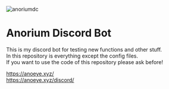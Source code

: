 ![anoriumdc](https://github.com/anoeye/Anorium/assets/81266700/ae00596f-9bd5-42f4-886e-f6e7a0796e37)
# Anorium Discord Bot

This is my discord bot for testing new functions and other stuff.<br>
In this repository is everything except the config files.<br>
If you want to use the code of this repository please ask before!<br>

https://anoeye.xyz/<br>
https://anoeye.xyz/discord/
